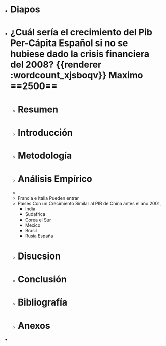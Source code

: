 - # Diapos
- # ¿Cuál sería el crecimiento del Pib Per-Cápita Español si no se hubiese dado la crisis financiera del 2008? {{renderer :wordcount_xjsboqv}} Maximo ==2500==
	- # Resumen
	- # Introducción
	- # Metodología
	- # Análisis Empírico
	-
	- Francia e Italia Pueden entrar
	- Países Con un Crecimiento Similar al PIB de China antes el año 2001,
		- India
		- Sudafrica
		- Corea el Sur
		- Mexico
		- Brasil
		- Rusia España
	- # Disucsion
	- # Conclusión
	- # Bibliografía
	- # Anexos
-